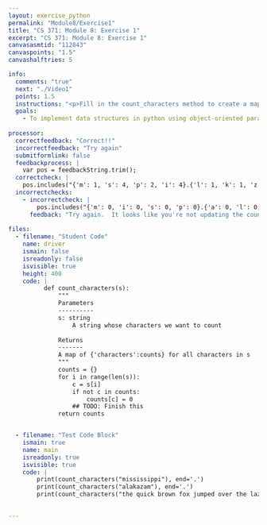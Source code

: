 ```yaml
---
layout: exercise_python
permalink: "Module8/Exercise1"
title: "CS 371: Module 8: Exercise 1"
excerpt: "CS 371: Module 8: Exercise 1"
canvasasmtid: "112843"
canvaspoints: "1.5"
canvashalftries: 5

info:
  comments: "true"
  next: "./Video1"
  points: 1.5
  instructions: "<p>Fill in the count_characters method to create a map where the keys are the characters and the values are the number of times the characters occur in the string.</p>"
  goals:
    - To implement data structures in python using object-oriented paradigms
    
processor:  
  correctfeedback: "Correct!!" 
  incorrectfeedback: "Try again"
  submitformlink: false
  feedbackprocess: | 
    var pos = feedbackString.trim();
  correctcheck: |
    pos.includes("{'m': 1, 's': 4, 'p': 2, 'i': 4}.{'l': 1, 'k': 1, 'z': 1, 'a': 4, 'm': 1}.{'q': 1, 'i': 1, 'c': 1, 'k': 1, 'b': 1, 'w': 1, 'n': 1, 'f': 1, 'x': 1, 'j': 1, 'u': 2, 'm': 1, 'p': 1, 'v': 1, 'r': 2, 't': 2, 'h': 2, 'e': 4, 'l': 1, 'a': 1, 'z': 1, 'y': 1, ' ': 8, 'd': 2, 'o': 4, 'g': 1}")
  incorrectchecks:
    - incorrectcheck: |
        pos.includes("{'m': 0, 'i': 0, 's': 0, 'p': 0}.{'a': 0, 'l': 0, 'k': 0, 'z': 0, 'm': 0}.{'t': 0, 'h': 0, 'e': 0, ' ': 0, 'q': 0, 'u': 0, 'i': 0, 'c': 0, 'k': 0, 'b': 0, 'r': 0, 'o': 0, 'w': 0, 'n': 0, 'f': 0, 'x': 0, 'j': 0, 'm': 0, 'p': 0, 'd': 0, 'v': 0, 'l': 0, 'a': 0, 'z': 0, 'y': 0, 'g': 0}")
      feedback: "Try again.  It looks like you're not updating the counts of each character." 
 
files:
  - filename: "Student Code"
    name: driver
    ismain: false
    isreadonly: false
    isvisible: true
    height: 400
    code: | 
          def count_characters(s):
              """
              Parameters
              ----------
              s: string
                  A string whose characters we want to count
              
              Returns
              -------
              A map of {'characters':counts} for all characters in s
              """
              counts = {}
              for i in range(len(s)):
                  c = s[i]
                  if not c in counts:
                      counts[c] = 0
                  ## TODO: Finish this
              return counts


  - filename: "Test Code Block"
    ismain: true
    name: main
    isreadonly: true
    isvisible: true
    code: |
        print(count_characters("mississippi"), end='.')
        print(count_characters("alakazam"), end='.')
        print(count_characters("the quick brown fox jumped over the lazy dog"))

        
---
```

